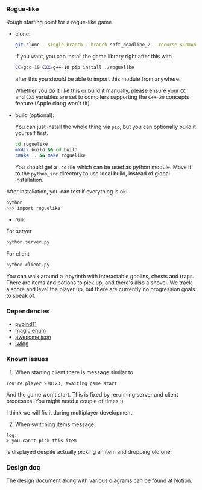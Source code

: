 ### Rogue-like 
Rough starting point for a rogue-like game
- clone:
  ```bash
  git clone --single-branch --branch soft_deadline_2 --recurse-submodules https://github.com/FrogOfJuly/roguelike.git
  ```
  If you want, you can install the game library right after this with
  ```bash
  CC=gcc-10 CXX=g++-10 pip install ./roguelike
  ```
  after this you should be able to import this module from anywhere.

  
  Whether you do it like this or build it manually, please ensure your `CC` and `CXX` variables are set
  to compilers supporting the `C++-20` concepts feature (Apple clang won't fit).
- build (optional):
  
  You can just install the whole thing via `pip`, but you can optionally build it yourself first.
   ```bash
   cd roguelike 
   mkdir build && cd build
   cmake .. && make roguelike
  ```
  You should get a ``.so`` file which can be used as python module.
  Move it to the `python_src` directory to use local build, instead of global installation.

After installation, you can test if everything is ok:

```bash
python
>>> import roguelike
```

- run:

For server
```bash
python server.py
```

For client
```bash
python client.py
```

You can walk around a labyrinth with interactable goblins, chests and traps.
There are items and potions to pick up, and there's also a shovel.
We track a score and level the player up, but there are currently no progression goals to speak of. 

### Dependencies

 - [pybind11](https://github.com/pybind/pybind11)
 - [magic enum](https://github.com/Neargye/magic_enum)
 - [awesome json](https://github.com/nlohmann/json)
 - [lwlog](https://github.com/Akagi201/lwlog)


### Known issues

1. When starting client there is message similar to

```
You're player 970123, awaiting game start
```

And the game won't start. This is fixed by rerunning server and client processes.
You might need a couple of times :)

I think we will fix it during multiplayer development.


 2. When switching items message

```
log:
> you can't pick this item 
```
is displayed despite actually picking an item and dropping old one. 

### Design doc

The design document along with various diagrams can be found at 
[Notion](https://www.notion.so/c751085ebb244bcf8942cf17ddce652b).